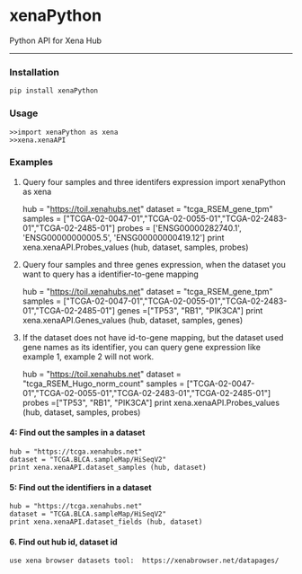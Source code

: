 # xenaPython
Python API for Xena Hub

---------

### Installation
    pip install xenaPython


### Usage

    >>import xenaPython as xena
    >>xena.xenaAPI


### Examples

1. Query four samples and three identifers expression
    import xenaPython as xena

    hub = "https://toil.xenahubs.net"
    dataset = "tcga_RSEM_gene_tpm"
    samples = ["TCGA-02-0047-01","TCGA-02-0055-01","TCGA-02-2483-01","TCGA-02-2485-01"]
    probes = ['ENSG00000282740.1', 'ENSG00000000005.5', 'ENSG00000000419.12']
    print xena.xenaAPI.Probes_values (hub, dataset, samples, probes)

2. Query four samples and three genes expression, when the dataset you want to query has a identifier-to-gene mapping

    hub = "https://toil.xenahubs.net"
    dataset = "tcga_RSEM_gene_tpm"
    samples = ["TCGA-02-0047-01","TCGA-02-0055-01","TCGA-02-2483-01","TCGA-02-2485-01"]
    genes =["TP53", "RB1", "PIK3CA"]
    print xena.xenaAPI.Genes_values (hub, dataset, samples, genes)

3. If the dataset does not have id-to-gene mapping, but the dataset used gene names as its identifier, you can query gene expression like example 1, example 2 will not work.

    hub = "https://toil.xenahubs.net"
    dataset = "tcga_RSEM_Hugo_norm_count"
    samples = ["TCGA-02-0047-01","TCGA-02-0055-01","TCGA-02-2483-01","TCGA-02-2485-01"]
    probes =["TP53", "RB1", "PIK3CA"]
    print xena.xenaAPI.Probes_values (hub, dataset, samples, probes)

#### 4: Find out the samples in a dataset
    hub = "https://tcga.xenahubs.net"
    dataset = "TCGA.BLCA.sampleMap/HiSeqV2"
    print xena.xenaAPI.dataset_samples (hub, dataset)

#### 5: Find out the identifiers in a dataset
    hub = "https://tcga.xenahubs.net"
    dataset = "TCGA.BLCA.sampleMap/HiSeqV2"
    print xena.xenaAPI.dataset_fields (hub, dataset)

#### 6. Find out hub id, dataset id
    use xena browser datasets tool:  https://xenabrowser.net/datapages/

